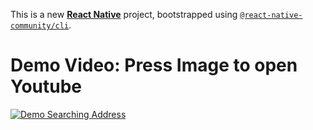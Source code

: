 This is a new [**React Native**](https://reactnative.dev) project, bootstrapped using [`@react-native-community/cli`](https://github.com/react-native-community/cli).

# Demo Video: Press Image to open Youtube
[![Demo Searching Address](https://github.com/user-attachments/assets/7b017231-d90c-4af7-beed-a4ed904442fc)](https://youtu.be/7-obd6i3eBo)


